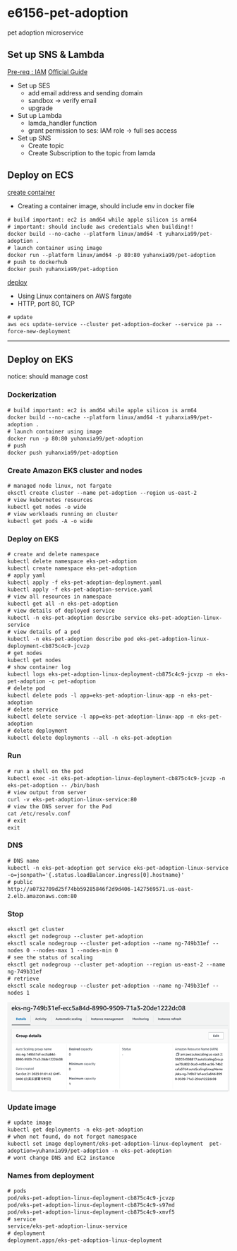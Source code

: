 # e6156-pet-adoption
pet adoption microservice
## Set up SNS & Lambda
[Pre-req : IAM](https://docs.aws.amazon.com/singlesignon/latest/userguide/getting-started.html)
[Official Guide](https://docs.aws.amazon.com/sns/latest/dg/sns-getting-started.html)
- Set up SES
  - add email address and sending domain
  - sandbox -> verify email
  - upgrade
- Sut up Lambda
  - lamda_handler function
  - grant permission to ses: IAM role -> full ses access
- Set up SNS
  - Create topic
  - Create Subscription to the topic from lamda

## Deploy on ECS
[create container](https://docs.aws.amazon.com/AmazonECS/latest/userguide/create-container-image.html)
- Creating a container image, should include env in docker file
```shell
# build important: ec2 is amd64 while apple silicon is arm64
# important: should include aws credentials when building!!
docker build --no-cache --platform linux/amd64 -t yuhanxia99/pet-adoption .  
# launch container using image
docker run --platform linux/amd64 -p 80:80 yuhanxia99/pet-adoption
# push to dockerhub
docker push yuhanxia99/pet-adoption
```
[deploy](https://docs.aws.amazon.com/AmazonECS/latest/userguide/getting-started-fargate.html)
- Using Linux containers on AWS fargate
- HTTP, port 80, TCP
```shell
# update
aws ecs update-service --cluster pet-adoption-docker --service pa --force-new-deployment
```

--------------
## Deploy on EKS
notice: should manage cost
### Dockerization
```shell
# build important: ec2 is amd64 while apple silicon is arm64
docker build --no-cache --platform linux/amd64 -t yuhanxia99/pet-adoption .  
# launch container using image
docker run -p 80:80 yuhanxia99/pet-adoption
# push
docker push yuhanxia99/pet-adoption
```
### Create Amazon EKS cluster and nodes
```shell
# managed node linux, not fargate
eksctl create cluster --name pet-adoption --region us-east-2
# view kubernetes resources
kubectl get nodes -o wide
# view workloads running on cluster
kubectl get pods -A -o wide
```
### Deploy on EKS
```shell
# create and delete namespace
kubectl delete namespace eks-pet-adoption
kubectl create namespace eks-pet-adoption
# apply yaml
kubectl apply -f eks-pet-adoption-deployment.yaml
kubectl apply -f eks-pet-adoption-service.yaml
# view all resources in namespace
kubectl get all -n eks-pet-adoption
# view details of deployed service
kubectl -n eks-pet-adoption describe service eks-pet-adoption-linux-service
# view details of a pod
kubectl -n eks-pet-adoption describe pod eks-pet-adoption-linux-deployment-cb875c4c9-jcvzp
# get nodes
kubectl get nodes
# show container log
kubectl logs eks-pet-adoption-linux-deployment-cb875c4c9-jcvzp -n eks-pet-adoption -c pet-adoption
# delete pod
kubectl delete pods -l app=eks-pet-adoption-linux-app -n eks-pet-adoption
# delete service
kubectl delete service -l app=eks-pet-adoption-linux-app -n eks-pet-adoption
# delete deployment
kubectl delete deployments --all -n eks-pet-adoption
```
### Run
```shell
# run a shell on the pod
kubectl exec -it eks-pet-adoption-linux-deployment-cb875c4c9-jcvzp -n eks-pet-adoption -- /bin/bash
# view output from server
curl -v eks-pet-adoption-linux-service:80
# view the DNS server for the Pod
cat /etc/resolv.conf
# exit
exit
```

### DNS
```shell
# DNS name
kubectl -n eks-pet-adoption get service eks-pet-adoption-linux-service -o=jsonpath='{.status.loadBalancer.ingress[0].hostname}'
# public
http://a0732709d25f74bb59285846f2d9d406-1427569571.us-east-2.elb.amazonaws.com:80
```

### Stop
```shell
eksctl get cluster
eksctl get nodegroup --cluster pet-adoption
eksctl scale nodegroup --cluster pet-adoption --name ng-749b31ef --nodes 0 --nodes-max 1 --nodes-min 0
# see the status of scaling
eksctl get nodegroup --cluster pet-adoption --region us-east-2 --name ng-749b31ef
# retrieve
eksctl scale nodegroup --cluster pet-adoption --name ng-749b31ef --nodes 1
```
![img.png](img.png)

### Update image
```shell
# update image
kubectl get deployments -n eks-pet-adoption
# when not found, do not forget namespace
kubectl set image deployment/eks-pet-adoption-linux-deployment  pet-adoption=yuhanxia99/pet-adoption -n eks-pet-adoption
# wont change DNS and EC2 instance
```

### Names from deployment
```shell
# pods
pod/eks-pet-adoption-linux-deployment-cb875c4c9-jcvzp
pod/eks-pet-adoption-linux-deployment-cb875c4c9-s97md
pod/eks-pet-adoption-linux-deployment-cb875c4c9-xmvf5
# service
service/eks-pet-adoption-linux-service 
# deployment
deployment.apps/eks-pet-adoption-linux-deployment
```